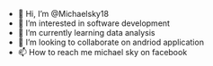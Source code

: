 - 👋 Hi, I’m @Michaelsky18
- 👀 I’m interested in software development
- 🌱 I’m currently learning data analysis
- 💞️ I’m looking to collaborate on andriod application
- 📫 How to reach me michael sky on facebook

<!---
Michaelsky18/Michaelsky18 is a ✨ special ✨ repository because its `README.md` (this file) appears on your GitHub profile.
You can click the Preview link to take a look at your changes.
--->
